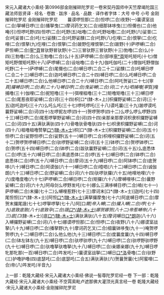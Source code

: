 宋元入藏诸大小乘经·第0996部金刚摧碎陀罗尼一卷宋契丹国师中天竺摩竭陀国三藏法师慈贤译
· 经名 · 卷数 · 跋序
· 品名 · 品数 · 译作者字体：大号 中号 小号
金刚摧碎陀罗尼
金刚摧碎陀罗尼
　　曩谟啰怛那(二合)怛啰(二合)夜野(一)曩谟室战(二合)拏嚩日啰(三合)播拏曳(二)摩诃药乞叉(二合)细那钵哆曳(三)怛儞也(二合)他唵(引)怛啰吒野(四)怛啰(二合)吒野(五)咄噜(二合)吒野咄噜(二合)吒野(六)娑普(二合)吒娑普(二合)吒(七)娑醭(二合)吒野娑醭(二合)吒野(八)仡哩(二合)恨拏(二合)仡哩(二合)恨拏(九)仡哩(二合)恨拏(二合)跛野仡哩恨拏(二合)跛野(十)萨啰嚩(二合)萨怛嚩(二合)[寧*頁](十一)冒驮野冒驮野(十二)三冒驮野三冒驮野(十三)勃噜(二合)么(十四)三勃噜(二合)么三勃噜(二合)么(十五)萨啰嚩(二合)部哆[寧*頁](十六)矩吒矩吒(十七)僧矩吒野僧矩吒野(十八)萨啰嚩(二合)设咄噜(二合十九)伽吒伽吒(二十)僧伽吒野僧伽吒野(二十一)萨啰嚩(二合)尾儞也(二合)嚩日啰(二合二十二)娑醭(二合)吒嚩日啰(二合二十三)嚩日啰(二合)迦吒嚩日啰(二合二十四)嚩日啰(二合)么吒嚩日啰(二合二十五)嚩日啰(二合)么他嚩日啰(二合二十六)嚩日啰(二合)阿吒贺娑(二十七)[寧*頁]攞嚩日啰(二合)素(二十八)嚩日啰(二合)曳娑嚩(二合)诃(二十九)呬捕噜[寧*頁]哩捕噜(三十)伽哩(二合)抳短噜(三十一)弭哩柤噜(三十二)矩噜矩噜(三十三)嚩日啰(二合)尾惹夜耶娑嚩(二合)诃(三十四)枳[口*(隸-木+上)]枳攞野娑嚩(二合)诃(三十五)迦吒迦吒(三十六)么吒么吒(三十七)啰吒啰吒(三十八)谟吒曩(三十九)跛啰谟吒曩野娑嚩(二合)诃(四十)左啰抳左啰(四十一)贺啰贺啰(四十二)么啰么啰么啰野(四十三)嚩日啰(二合)尾惹啰拏野娑嚩(二合)诃(四十四)亲那亲那摩诃枳隶枳攞野娑嚩(二合)诃(四十五)满驮满驮(四十六)骨噜驮骨噜驮(四十七)枳隶枳攞野娑嚩(二合)诃(四十八)柤噜柤噜赞拏[口*(隸-木+士)](四十九)枳[口*(隸-木+士)]枳攞野娑嚩(二合)诃(五十)怛啰(二合)娑野怛啰(二合)娑野(五十一)嚩日啰(二合)枳哩枳攞野娑嚩(二合)诃(五十二)贺啰贺啰嚩日啰(二合)驮啰野娑嚩(二合)诃(五十三)钵啰(二合)贺啰钵啰(二合)贺啰(五十四)嚩日啰(二合)钵啰(二合)跋驮曩野娑嚩(二合)诃(五十五)么底悉体(二合)啰(五十六)嚩日啰(二合)素底悉体(二合)啰(五十七)嚩日啰(二合)钵啰(二合)底悉体(二合)啰(五十八)嚩日啰(二合)摩诃(五十九)嚩日啰(二合)阿钵啰(二合)底贺哆(六十)嚩日啰(二合)阿谟伽(六十一)嚩日啰(二合)曀呬(六十二)嚩日啰(二合)诚伽朗(六十三)嚩日啰(二合)野娑嚩(二合)诃(六十四)驮啰驮攞(六十五)地哩地哩(六十六)度噜度噜(六十七)萨啰嚩(二合)嚩日啰(二合)矩攞(六十八)摩嚩哩哆(二合)曩野娑嚩(二合)诃(六十九)阿母剑么啰野发吒(七十)娜么三满哆嚩日啰(二合)喃(七十一)萨啰嚩(二合)末攞(七十二)么嚩哩惹野(七十三)摩诃末[口*(隸-木+士)]迦吒(七十四)尾怛怛[口*(隸-木+士)]阿怛[口*(隸-木+士)](七十五)满拏攞摩曳(七十六)阿底嚩日啰(二合)摩贺末攞尾誐(七十七)啰拏啰拏(七十八)阿[口*爾]帝入嚩(二合)攞入嚩(二合)啰(七十九)底致底致(八十)底致孕(二合)誐[口*(隸-木+士)](八十一)娜贺娜贺(八十二)帝惹嚩帝(八十三)底[口*(隸-木+士)]底[口*(隸-木+士)](八十四)满驮满驮(八十五)摩诃嚩日[口*朗](二合)迦(八十六)入嚩攞野娑嚩(二合)诃(八十七)娜谟啰怛那(二合)怛啰(二合)夜野(八十八)娜谟室战拏(八十九)嚩日啰(二合)播拏野(九十)摩诃药乞叉(二合)细曩钵哆曳(九十一)唵贺啰贺啰(九十二)嚩日啰(二合)么他么他(九十三)嚩日啰(二合)度曩度曩(九十四)嚩日啰(二合)钵左钵左(九十五)嚩日啰(二合)驮啰驮啰(九十六)嚩日啰(二合)驮啰野驮啰野(九十七)嚩日啰(二合)驮噜拏驮噜拏(九十八)嚩日啰(二合)亲娜亲娜(九十九)嚩日啰牝那牝那(一百)嚩日啰(二合)吽发吒(一)曩谟室战拏(二)嚩日[口*洛](二合)骨噜(二合)驮野(三)护噜护噜(四)底瑟吒(二合)底瑟吒(二合五)满驮满驮(六)贺曩贺曩(七)阿蜜哩(二合)帝(八)吽发吒(半音九)

上一部：乾隆大藏经·宋元入藏诸大小乘经·佛说一髻尊陀罗尼经一卷
下一部：乾隆大藏经·宋元入藏诸大小乘经·不空罥索毗卢遮那佛大灌顶光真言经一卷
乾隆大藏经·宋元入藏诸大小乘经·金刚摧碎陀罗尼